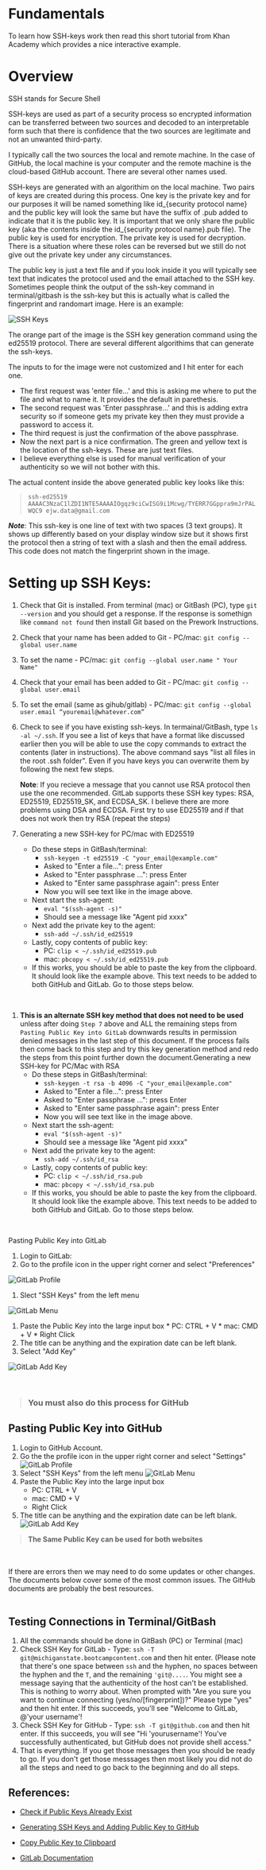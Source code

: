 # Fundamentals

To learn how SSH-keys work then read this short tutorial from Khan Academy which provides a nice interactive example.

# Overview

SSH stands for Secure Shell

SSH-keys are used as part of a security process so encrypted information can be transferred between two sources and decoded to an interpretable form such that there is confidence that the two sources are legitimate and not an unwanted third-party.

I typically call the two sources the local and remote machine.  In the case of GitHub, the local machine is your computer and the remote machine is the cloud-based GitHub account.  There are several other names used.

SSH-keys are generated with an algorithim on the local machine.  Two pairs of keys are created during this process.  One key is the private key and for our purposes it will be named something like id_{security protocol name} and the public key will look the same but have the suffix of .pub added to indicate that it is the public key.  It is important that we only share the public key (aka the contents inside the id_{security protocol name}.pub file).  The public key is used for encryption.  The private key is used for decryption.  There is a situation where these roles can be reversed but we still do not give out the private key under any circumstances.

The public key is just a text file and if you look inside it you will typically see text that indicates the protocol used and the email attached to the SSH key.  Sometimes people think the output of the ssh-key command in terminal/gitbash is the ssh-key but this is actually what is called the fingerprint and randomart image.  Here is an example:

![SSH Keys](00-Documents/images/ssh-images/ssh-generation-terminal.jpg)

The orange part of the image is the SSH key generation command using the ed25519 protocol.  There are several different algorithims that can generate the ssh-keys.

The inputs to for the image were not customized and I hit enter for each one.  
* The first request was 'enter file...' and this is asking me where to put the file and what to name it.  It provides the default in parethesis.  
* The second request was 'Enter passphrase...' and this is adding extra security so if someone gets my private key then they must provide a password to access it.
* The third request is just the confirmation of the above passphrase.
* Now the next part is a nice confirmation.  The green and yellow text is the location of the ssh-keys.  These are just text files.
* I believe everything else is used for manual verification of your authenticity so we will not bother with this.

The actual content inside the above generated public key looks like this:  
>```ssh-ed25519 AAAAC3NzaC1lZDI1NTE5AAAAIOgqz9ciCwISG9i1Mcwg/TYERR7GGppra9mJrPALWQC9 ejw.data@gmail.com``` 

**_Note_**:  This ssh-key is one line of text with two spaces (3 text groups).  It shows up differently based on your display window size but it shows first the protocol then a string of text with a slash and then the email address.  This code does not match the fingerprint shown in the image.

# Setting up SSH Keys:

1.  Check that Git is installed.  From terminal (mac) or GitBash (PC), type `git --version` and you should get a response.  If the response is somethign like `command not found` then install Git based on the Prework Instructions.
1.  Check that your name has been added to Git - PC/mac:  `git config --global user.name` 
1.  To set the name - PC/mac:  `git config --global user.name " Your Name"`
1. Check that your email has been added to Git - PC/mac:  `git config --global user.email`
1. To set the email (same as gihub/gitlab) - PC/mac:  `git config --global user.email “youremail@whatever.com”`
1.  Check to see if you have existing ssh-keys.  In termainal/GitBash, type `ls -al ~/.ssh`.  If you see a list of keys that have a format like discussed earlier then you will be able to use the copy commands to extract the contents (later in instructions).  The above command says "list all files in the root .ssh folder".  Even if you have keys you can overwrite them by following the next few steps.  

    **Note**:  If you recieve a message that you cannot use RSA protocol then use the one recommended.  GitLab supports these SSH key types:  RSA, ED25519, ED25519_SK, and ECDSA_SK.  I believe there are more problems using DSA and ECDSA.  First try to use ED25519 and if that does not work then try RSA (repeat the steps) 

1.  Generating a new SSH-key for PC/mac with ED25519
    * Do these steps in GitBash/terminal:
      *  `ssh-keygen -t ed25519 -C "your_email@example.com"`
      *  Asked to "Enter a file...":  press Enter
      *  Asked to "Enter passphrase ...":  press Enter
      *  Asked to "Enter same passphrase again":  press Enter
      *  Now you will see text like in the image above. 
    * Next start the ssh-agent:  
      * `eval "$(ssh-agent -s)"`
      * Should see a message like "Agent pid xxxx"
    * Next add the private key to the agent:
      * `ssh-add ~/.ssh/id_ed25519`      
    * Lastly, copy contents of public key:
      * PC: `clip < ~/.ssh/id_ed25519.pub`
      * mac:  `pbcopy < ~/.ssh/id_ed25519.pub`
    * If this works, you should be able to paste the key from the clipboard.  It should look like the example above.  This text needs to be added to both GitHub and GitLab.  Go to those steps below.  
<br>

1.  **This is an alternate SSH key method that does not need to be used** unless after doing `Step 7` above and ALL the remaining steps from `Pasting Public Key into GitLab` downwards results in permission denied messages in the last step of this document.  If the process fails then come back to this step and try this key generation method and redo the steps from this point further down the document.Generating a new SSH-key for PC/Mac with RSA
    * Do these steps in GitBash/terminal:
      *  `ssh-keygen -t rsa -b 4096 -C "your_email@example.com"`
      *  Asked to "Enter a file...":  press Enter
      *  Asked to "Enter passphrase ...":  press Enter
      *  Asked to "Enter same passphrase again":  press Enter
      *  Now you will see text like in the image above.  
    * Next start the ssh-agent:  
      * `eval "$(ssh-agent -s)"`
      * Should see a message like "Agent pid xxxx"
    * Next add the private key to the agent:
      * `ssh-add ~/.ssh/id_rsa`
    * Lastly, copy contents of public key:
      * PC: `clip < ~/.ssh/id_rsa.pub`
      * mac:  `pbcopy < ~/.ssh/id_rsa.pub`
    * If this works, you should be able to paste the key from the clipboard.  It should look like the example above.  This text needs to be added to both GitHub and GitLab.  Go to those steps below.
    
<br>  

Pasting Public Key into GitLab

  1. Login to GitLab:
  1. Go to the profile icon in the upper right corner and select "Preferences"

  ![GitLab Profile](00-Documents/images/ssh-images/gitlab-profile.png) 
  1. Slect "SSH Keys" from the left menu

  ![GitLab Menu](00-Documents/images/ssh-images/gitlab-ssh-key-menu.png)

  1.  Paste the Public Key into the large input box
    * PC:  CTRL + V
    * mac:  CMD + V
    * Right Click
  1.  The title can be anything and the expiration date can be left blank.
  1.  Select "Add Key"

  ![GitLab Add Key](00-Documents/images/ssh-images/gitlab-ssh-key-add.png)

  <br>

  >### You must also do this process for GitHub
## Pasting Public Key into GitHub

1.  Login to GitHub Account. 
1.  Go the the profile icon in the upper right corner and select "Settings"
![GitLab Profile](00-Documents/images/ssh-images/git-hub-profile.png)  
1.  Select "SSH Keys" from the left menu
![GitLab Menu](00-Documents/images/ssh-images/git-hub-ssh-key-menu.png)
1.  Paste the Public Key into the large input box
    * PC:  CTRL + V
    * mac:  CMD + V
    * Right Click
1.  The title can be anything and the expiration date can be left blank.
![GitLab Add Key](00-Documents/images/ssh-images/gitlab-ssh-key-add.png)

>**The Same Public Key can be used for both websites**

<br>
<br>
If there are errors then we may need to do some updates or other changes.  The documents below cover some of the most common issues.  The GitHub documents are probably the best resources.  

<br>
<br>

## Testing Connections in Terminal/GitBash
1.  All the commands should be done in GitBash (PC) or Terminal (mac)
1.  Check SSH Key for GitLab - Type: `ssh -T git@michiganstate.bootcampcontent.com` and then hit enter. (Please note that there's one space between `ssh` and the hyphen, no spaces between the hyphen and the `T`, and the remaining `'git@....`. You might see a message saying that the authenticity of the host can't be established. This is nothing to worry about. When prompted with "Are you sure you want to continue connecting (yes/no/[fingerprint])?" Please type "yes" and then hit enter. If this succeeds, you'll see "Welcome to GitLab, @'your username'! 
1.  Check SSH Key for GitHub - Type: `ssh -T git@github.com` and then hit enter. If this succeeds, you will see "Hi 'yourusername'! You've successfully authenticated, but GitHub does not provide shell access."
1.  That is everything.  If you get those messages then you should be ready to go.  If you don't get those messsages then most likely you did not do all the steps and need to go back to the beginning and do all steps.  

## References:

* [Check if Public Keys Already Exist](https://docs.github.com/en/authentication/connecting-to-github-with-ssh/checking-for-existing-ssh-keys)
* [Generating SSH Keys and Adding Public Key to GitHub](https://docs.github.com/en/authentication/connecting-to-github-with-ssh/generating-a-new-ssh-key-and-adding-it-to-the-ssh-agent)
* [Copy Public Key to Clipboard](https://docs.github.com/en/authentication/connecting-to-github-with-ssh/adding-a-new-ssh-key-to-your-github-account)

* [GitLab Documentation](https://docs.gitlab.com/ee/ssh/)